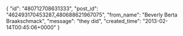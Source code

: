  {
   "id": "480712708631333",
   "post_id": "462493170453287_480688621967075",
   "from_name": "Beverly Berta Braakschmack",
   "message": "they did",
   "created_time": "2013-02-14T00:45:06+0000"
 }
